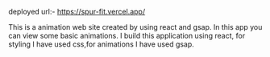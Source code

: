 deployed url:- https://spur-fit.vercel.app/

This is a animation web site created by using react and gsap. In this app you can view some basic animations.
I build this application using react, for styling I have used css,for animations I have used gsap.
